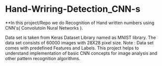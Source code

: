 # Hand-Wriring-Detection_CNN-s

**In this project/Repo we do Recognition of Hand written numbers using CNN's( Convolutoin Nural Networks ).

Data set is taken from Keras Dataset Library named as MNIST library. The data set consists of 60000 images with 28X28 pixel size. Note : Data set comes with predefined Features and Labels.
This project helps to understand implementation of basic CNN concepts for image analysis and other pattern recognition algorithms.
